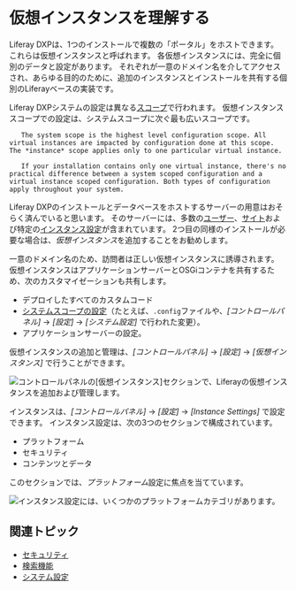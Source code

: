 # 仮想インスタンスを理解する

Liferay DXPは、1つのインストールで複数の「ポータル」をホストできます。 これらは仮想インスタンスと呼ばれます。 各仮想インスタンスには、完全に個別のデータと設定があります。 それぞれが一意のドメイン名を介してアクセスされ、あらゆる目的のために、追加のインスタンスとインストールを共有する個別のLiferayベースの実装です。

Liferay DXPシステムの設定は異なる[スコープ](../understanding-configuration-scope.md)で行われます。 仮想インスタンススコープでの設定は、システムスコープに次ぐ最も広いスコープです。

``` important::
   The system scope is the highest level configuration scope. All virtual instances are impacted by configuration done at this scope. The *instance* scope applies only to one particular virtual instance.

   If your installation contains only one virtual instance, there's no practical difference between a system scoped configuration and a virtual instance scoped configuration. Both types of configuration apply throughout your system.
```

Liferay DXPのインストールとデータベースをホストするサーバーの用意はおそらく済んでいると思います。 そのサーバーには、多数の[ユーザー](../../../users-and-permissions/users/understanding-users.md)、[サイト](../../site_building.rst)および特定の[インスタンス設定](.//instance-configuration.md)が含まれています。 2つ目の同様のインストールが必要な場合は、*仮想インスタンス*を追加することをお勧めします。

一意のドメイン名のため、訪問者は正しい仮想インスタンスに誘導されます。 仮想インスタンスはアプリケーションサーバーとOSGiコンテナを共有するため、次のカスタマイゼーションも共有します。

  - デプロイしたすべてのカスタムコード
  - [システムスコープの設定](../system-settings.md)（たとえば、`.config`ファイルや、*[コントロールパネル]* → *[設定]* → *[システム設定]* で行われた変更）。
  - アプリケーションサーバーの設定。

仮想インスタンスの追加と管理は、*[コントロールパネル]* → *[設定]* → *[仮想インスタンス]* で行うことができます。

![コントロールパネルの[仮想インスタンス]セクションで、Liferayの仮想インスタンスを追加および管理します。](./understanding-virtual-instances/images/01.png)

インスタンスは、*[コントロールパネル]* → *[設定]* → *[Instance Settings]* で設定できます。 インスタンス設定は、次の3つのセクションで構成されています。

  - プラットフォーム
  - セキュリティ
  - コンテンツとデータ

このセクションでは、*プラットフォーム*設定に焦点を当てています。

![インスタンス設定には、いくつかのプラットフォームカテゴリがあります。](./understanding-virtual-instances/images/02.png)

## 関連トピック

  - [セキュリティ](../../../installation-and-upgrades/securing-liferay/securing-liferay.md)
  - [検索機能](./../../using_search.rst)
  - [システム設定](../system-settings.md)
